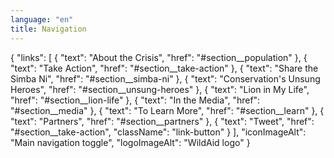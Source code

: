 ```yaml
---
language: "en"
title: Navigation
---
```


{
    "links": [
        {
            "text": "About the Crisis",
            "href": "#section__population"
        },
        {
            "text": "Take Action",
            "href": "#section__take-action"
        },
        {
            "text": "Share the Simba Ni",
            "href": "#section__simba-ni"
        },
        {
            "text": "Conservation's Unsung Heroes",
            "href": "#section__unsung-heroes"
        },
        {
            "text": "Lion in My Life",
            "href": "#section__lion-life"
        },
        {
            "text": "In the Media",
            "href": "#section__media"
        },
        {
            "text": "To Learn More",
            "href": "#section__learn"
        },
        {
            "text": "Partners",
            "href": "#section__partners"
        },
        {
            "text": "Tweet",
            "href": "#section__take-action",
            "className": "link-button"
        }
    ],
    "iconImageAlt": "Main navigation toggle",
    "logoImageAlt": "WildAid logo"
}
